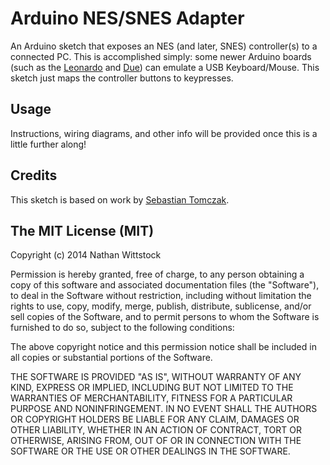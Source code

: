 # Arduino NES/SNES Adapter

An Arduino sketch that exposes an NES (and later, SNES) controller(s) to a
connected PC. This is accomplished simply: some newer Arduino boards (such as
the [Leonardo][leonardo] and [Due][due]) can emulate a USB Keyboard/Mouse. This
sketch just maps the controller buttons to keypresses.

[due]: http://arduino.cc/en/Main/ArduinoBoardDue
[leonardo]: http://arduino.cc/en/Guide/ArduinoLeonardoMicro?from=Guide.ArduinoLeonardo

## Usage

Instructions, wiring diagrams, and other info will be provided once this is a
little further along!

## Credits

This sketch is based on work by [Sebastian Tomczak](http://little-scale.blogspot.com/2007/07/nes-controller-to-arduino.html).

## The MIT License (MIT)

Copyright (c) 2014 Nathan Wittstock

Permission is hereby granted, free of charge, to any person obtaining a copy of
this software and associated documentation files (the "Software"), to deal in
the Software without restriction, including without limitation the rights to
use, copy, modify, merge, publish, distribute, sublicense, and/or sell copies of
the Software, and to permit persons to whom the Software is furnished to do so,
subject to the following conditions:

The above copyright notice and this permission notice shall be included in all
copies or substantial portions of the Software.

THE SOFTWARE IS PROVIDED "AS IS", WITHOUT WARRANTY OF ANY KIND, EXPRESS OR
IMPLIED, INCLUDING BUT NOT LIMITED TO THE WARRANTIES OF MERCHANTABILITY, FITNESS
FOR A PARTICULAR PURPOSE AND NONINFRINGEMENT. IN NO EVENT SHALL THE AUTHORS OR
COPYRIGHT HOLDERS BE LIABLE FOR ANY CLAIM, DAMAGES OR OTHER LIABILITY, WHETHER
IN AN ACTION OF CONTRACT, TORT OR OTHERWISE, ARISING FROM, OUT OF OR IN
CONNECTION WITH THE SOFTWARE OR THE USE OR OTHER DEALINGS IN THE SOFTWARE.
